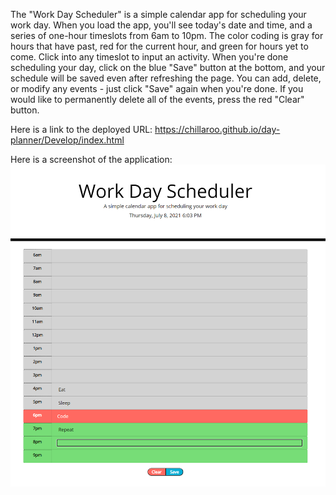 The "Work Day Scheduler" is a simple calendar app for scheduling your work day. When you load the app, you'll see today's date and time, and a series of one-hour timeslots from 6am to 10pm. The color coding is gray for hours that have past, red for the current hour, and green for hours yet to come. Click into any timeslot to input an activity. When you're done scheduling your day, click on the blue "Save" button at the bottom, and your schedule will be saved even after refreshing the page. You can add, delete, or modify any events - just click "Save" again when you're done. If you would like to permanently delete all of the events, press the red "Clear" button.

Here is a link to the deployed URL: https://chillaroo.github.io/day-planner/Develop/index.html

Here is a screenshot of the application: ![](./Assets/screenshot.png)

